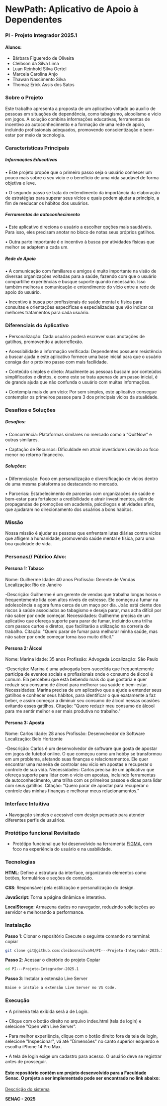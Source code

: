 
# NewPath: Aplicativo de Apoio à Dependentes

### PI - Projeto Integrador 2025.1

#### Alunos:
- Bárbara Figueredo de Oliveira 
- Cleibson da Silva Lima   
- Luan Reinhold Silva Oertel 
- Marcela Carolina Anjo 
- Thawan Nascimento Silva 
- Thomaz Erick Assis dos Satos 

### Sobre o Projeto
Este trabalho apresenta a proposta de um aplicativo voltado ao auxílio de pessoas em situações de dependência, como tabagismo, alcoolismo e vício em jogos. A solução combina informações educativas, ferramentas de incentivo ao autoconhecimento e a formação de uma rede de apoio, incluindo profissionais adequados, promovendo conscientização e bem-estar por meio da tecnologia.

###  Características Principais 

   ##### Informações Educativas 
 • Este projeto propõe que o primeiro passo seja o usuário conhecer um pouco mais sobre o 
seu vício e o benefício de uma vida saudável de forma objetiva e leve.

 • O segundo passo se trata do entendimento da importância da elaboração de estratégias 
para superar seus vícios e quais podem ajudar a princípio, a fim de reeducar os hábitos dos 
usuários. 

   ##### Ferramentas de autoconhecimento 
• Este aplicativo direciona o usuário a escolher opções mais saudáveis. Para isso, eles precisam anotar no bloco de notas seus próprios gatilhos.

• Outra parte importante é o incentivo à busca por atividades físicas que melhor se adaptem a cada um.

   ##### Rede de Apoio
• A comunicação com familiares e amigos é muito importante na visão de diversas organizações voltadas para a saúde, fazendo com que o usuário compartilhe experiências e busque suporte quando necessário. Isso também melhora a comunicação e entendimento do vício entre a rede de apoio do usuário.

• Incentivo à busca por profissionais de saúde mental e física para consultas e orientações específicas e especializadas que vão indicar os melhores tratamentos para cada usuário.
 
### Diferenciais do Aplicativo 
• Personalização: Cada usuário poderá escrever suas anotações de gatilhos, 
promovendo a autorreflexão. 

• Acessibilidade a informação verificada: Dependentes possuem resistência a buscar ajuda e este aplicativo fornece uma base inicial para que o usuário consiga dar o próximo passo com mais facilidade. 

• Conteúdo simples e direto: Atualmente as pessoas buscam por conteúdos simplificados e diretos, e como este se trata apenas de um passo inicial, é de grande ajuda que não confunda o usuário com muitas informações. 

• Contempla mais de um vício: Por sem simples, este aplicativo consegue contemplar os primeiros passos para 3 dos principais vícios da atualidade. 

### Desafios e Soluções 

##### Desafios: 

• Concorrência: Plataformas similares no mercado como a “QuitNow” e outras 
similares. 

• Captação de Recursos: Dificuldade em atrair investidores devido ao foco menor no retorno financeiro. 

##### Soluções: 

• Diferenciação: Foco em personalização e diversificação de vícios dentro de uma 
mesma plataforma se destacando no mercado. 

• Parcerias: Estabelecimento de parcerias com organizações de saúde e bem-estar 
para fortalecer a credibilidade e atrair investimentos, além de propagandas de promoções em 
academia, psicólogos e atividades afins, que ajudaram no direcionamento dos usuários a bons 
habitos.

### Missão 
Nossa missão é ajudar as pessoas que enfrentam lutas diárias contra vícios que afligem a 
humanidade, promovendo saúde mental e física, para uma boa qualidade de vida. 

### Personas// Público Alvo:

#### Persona 1: Tabaco 

Nome: Guilherme Idade: 40 anos Profissão: Gerente de Vendas Localização: Rio de Janeiro 
 
 -Descrição: Guilherme é um gerente de vendas que trabalha longas horas e 
frequentemente lida com altos níveis de estresse. Ele começou a fumar na adolescência e agora 
fuma cerca de um maço por dia. João está ciente dos riscos à saúde associados ao tabagismo e 
deseja parar, mas acha difícil por não saber por onde começar. 
Necessidades: Guilherme precisa de um aplicativo que ofereça suporte para parar de 
fumar, incluindo uma trilha com passos curtos e diretos, que facilitarão a utilização na correria do 
trabalho. 
Citação: "Quero parar de fumar para melhorar minha saúde, mas não saber por onde 
começar torna isso muito difícil." 

#### Persona 2: Álcool 

Nome: Marina Idade: 35 anos Profissão: Advogada Localização: São Paulo 

-Descrição: Marina é uma advogada bem-sucedida que frequentemente participa de 
eventos sociais e profissionais onde o consumo de álcool é comum. Ela percebeu que está 
bebendo mais do que gostaria e quer reduzir seu consumo de álcool para melhorar sua saúde e 
bem-estar. 
Necessidades: Marina precisa de um aplicativo que a ajude a entender seus gatilhos e 
conhecer seus hábitos, para identificar o que exatamente a faz beber, e assim começar a diminuir 
seu consumo de álcool nessas ocasiões evitando esses gatilhos. 
Citação: "Quero reduzir meu consumo de álcool para me sentir melhor e ser mais 
produtiva no trabalho." 

#### Persona 3: Aposta 

Nome: Carlos Idade: 28 anos Profissão: Desenvolvedor de Software Localização: Belo Horizonte 

 -Descrição: Carlos é um desenvolvedor de software que gosta de apostar em jogos de 
futebol online. O que começou como um hobby se transformou em um problema, afetando suas 
finanças e relacionamentos. Ele quer encontrar uma maneira de controlar seu vício em apostas e 
recuperar o controle de sua vida. 
Necessidades: Carlos precisa de um aplicativo que ofereça suporte para lidar com o vício 
em apostas, incluindo ferramentas de autoconhecimento, uma trilha com os primeiros passos e 
dicas para lidar com seus gatilhos. 
Citação: "Quero parar de apostar para recuperar o controle das minhas finanças e 
melhorar meus relacionamentos."

### Interface Intuitiva
• Navegação simples e acessível com design pensado para atender diferentes perfis de usuários.

### Protótipo funcional Revisitado
* Protótipo funcional que foi desenvolvido na ferramenta [FIGMA](https://www.figma.com/design/8ewQoKwqFXeU4EcFANw8ic/Projeto-PI-part2?t=Dw6HDTvlWBYjIkYt-0), com foco na experiência do usuário e na usabilidade.

### Tecnologias

 **HTML**: Define a estrutura da interface, organizando elementos como botões, formulários e seções de conteúdo.

**CSS**: Responsável pela estilização e personalização do design.

**JavaScript**: Torna a página dinâmica e interativa.

**LocalStorage**: Armazena dados no navegador, reduzindo solicitações ao servidor e melhorando a performance.

### Instalação
**Passo 1**: Clonar o repositório
Execute o seguinte comando no terminal:
copiar
```bash
git clone git@github.com:cleibsonsilva94/PI---Projeto-Integrador-2025.1.git
 ```
**Passo 2**: Acessar o diretório do projeto
Copiar
 ```bash
cd PI---Projeto-Integrador-2025.1
 ```
**Passo 3**: Instalar a extensão Live Server
 ```bash
Baixe e instale a extensão Live Server no VS Code.
 ```

### Execução

• A primeira tela exibida será a de Login.

• Clique com o botão direito no arquivo index.html (tela de login) e selecione "Open with Live Server".

• Para melhor experiência, clique com o botão direito fora da tela de login, selecione "Inspecionar", vá até "Dimensões" no canto superior esquerdo e escolha iPhone 14 Pro Max.

• A tela de login exige um cadastro para acesso. O usuário deve se registrar antes de prosseguir.




#### Este repositório contém um projeto desenvolvido para a Faculdade Senac. O projeto a ser implementado pode ser encontrado no link abaixo:  

[Descrição do sistema](https://github.com/BarbaraFdeOliveira/SENAC_PI/blob/main/Descri%C3%A7%C3%A3o/Descri%C3%A7%C3%A3o%20do%20sistema.md)  



**SENAC - 2025**
